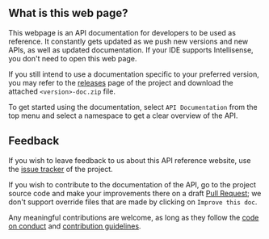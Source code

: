 ## What is this web page?
 
This webpage is an API documentation for developers to be used as reference. It constantly gets updated as we push new versions and new APIs, as well as updated documentation. If your IDE supports Intellisense, you don't need to open this web page.

If you still intend to use a documentation specific to your preferred version, you may refer to the [releases](https://github.com/Aptivi/Metalinker/releases) page of the project and download the attached `<version>-doc.zip` file.

To get started using the documentation, select `API Documentation` from the top menu and select a namespace to get a clear overview of the API.

## Feedback

If you wish to leave feedback to us about this API reference website, use the [issue tracker](https://github.com/Aptivi/Metalinker/issues) of the project.

If you wish to contribute to the documentation of the API, go to the project source code and make your improvements there on a draft [Pull Request](https://github.com/Aptivi/Metalinker/pulls); we don't support override files that are made by clicking on `Improve this doc`.

Any meaningful contributions are welcome, as long as they follow the [code on conduct](https://github.com/Aptivi/Metalinker/blob/main/CODE_OF_CONDUCT.md) and [contribution guidelines](https://github.com/Aptivi/Metalinker/blob/main/CONTRIBUTING.md).
